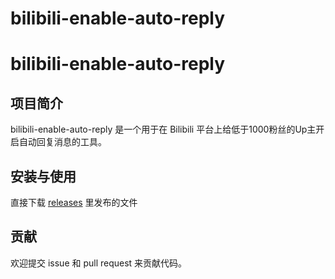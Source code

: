 # bilibili-enable-auto-reply

# bilibili-enable-auto-reply

## 项目简介
bilibili-enable-auto-reply 是一个用于在 Bilibili 平台上给低于1000粉丝的Up主开启自动回复消息的工具。

## 安装与使用

直接下载 [releases](https://github.com/Akuma-real/bilibili-enable-auto-reply/releases) 里发布的文件

## 贡献
欢迎提交 issue 和 pull request 来贡献代码。